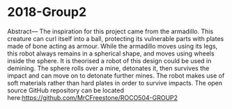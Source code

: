 # 2018-Group2
Abstract— The inspiration for this project came from the armadillo. This creature can curl itself into a ball, protecting its vulnerable parts with plates made of bone acting as armour. While the armadillo moves using its legs, this robot always remains in a spherical shape, and moves using wheels inside the sphere. It is theorised a robot of this design could be used in demining. The sphere rolls over a mine, detonates it, then survives the impact and can move on to detonate further mines. The robot makes use of soft materials rather than hard plates in order to survive impacts. The open source GitHub repository can be located here:https://github.com/MrCFreestone/ROCO504-GROUP2
